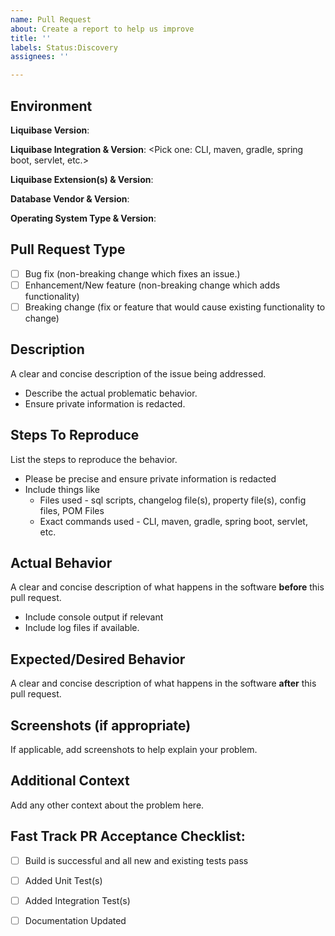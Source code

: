 ```yaml
---
name: Pull Request
about: Create a report to help us improve
title: ''
labels: Status:Discovery
assignees: ''

---
```


<!--- This environment context section helps us quickly review your PR. 
      Please take a minute to fill-out this information. -->
## Environment

**Liquibase Version**:

**Liquibase Integration & Version**: <Pick one: CLI, maven, gradle, spring boot, servlet, etc.>

**Liquibase Extension(s) & Version**: 

**Database Vendor & Version**:

**Operating System Type & Version**:

## Pull Request Type

<!--- What types of changes does your code introduce?
      Put an `x` in all the boxes that apply: 
      If this PR fixes an existing GH issue, edit the next line to add "closes #XXXX" to auto-link.
      If this PR fixes an existing CORE Jira issue, note that as well, although there will be no auto-linking. -->
- [ ] Bug fix (non-breaking change which fixes an issue.)
- [ ] Enhancement/New feature (non-breaking change which adds functionality)
- [ ] Breaking change (fix or feature that would cause existing functionality to change)

## Description

A clear and concise description of the issue being addressed.
- Describe the actual problematic behavior.
- Ensure private information is redacted.

## Steps To Reproduce

List the steps to reproduce the behavior.
- Please be precise and ensure private information is redacted
- Include things like
  - Files used - sql scripts, changelog file(s), property file(s), config files, POM Files
  - Exact commands used - CLI, maven, gradle, spring boot, servlet, etc.

## Actual Behavior
A clear and concise description of what happens in the software **before** this pull request.
- Include console output if relevant
- Include log files if available.

## Expected/Desired Behavior
A clear and concise description of what happens in the software **after** this pull request.

## Screenshots (if appropriate)
If applicable, add screenshots to help explain your problem.

## Additional Context
Add any other context about the problem here.

## Fast Track PR Acceptance Checklist:
<!--- Completing these speeds up the acceptance of your pull request -->
<!--- Put an `x` in all the boxes that apply. -->
<!--- If you're unsure about any of these, just ask us in a comment. We're here to help! -->
- [ ] Build is successful and all new and existing tests pass
- [ ] Added Unit Test(s)
- [ ] Added Integration Test(s)
- [ ] Documentation Updated

